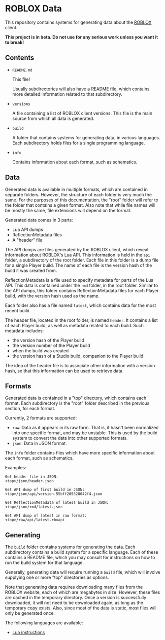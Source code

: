 # ROBLOX Data

This repository contains systems for generating data about the
[ROBLOX][roblox] client.

**This project is in beta. Do not use for any serious work unless you want it
to break!**

## Contents

- `README.md`

	This file!

	Usually subdirectories will also have a README file, which contains more
	detailed information related to that subdirectory.

- `versions`

	A file containing a list of ROBLOX client versions. This file is the main
	source from which all data is generated.

- `build`

	A folder that contains systems for generating data, in various languages.
	Each subdirectory holds files for a single programming language.

- `info`

	Contains information about each format, such as schematics.


## Data

Generated data is available in multiple formats, which are contained in
separate folders. However, the structure of each folder is very much the same.
For the purposes of this documentation, the "root" folder will refer to the
folder that contains a given format. Also note that while file names will be
mostly the same, file extensions will depend on the format.

Generated data comes in 3 parts:

- Lua API dumps
- ReflectionMetadata files
- A "header" file

The API dumps are files generated by the ROBLOX client, which reveal
information about ROBLOX's Lua API. This information is held in the `api`
folder, a subdirectory of the root folder. Each file in this folder is a dump
file for a single Player build. The name of each file is the version hash of
the build it was created from.

ReflectionMetadata is a file used to specify metadata for parts of the Lua
API. This data is contained under the `rmd` folder, in the root folder.
Similar to the API dumps, this folder contains ReflectionMetadata files for
each Player build, with the version hash used as the name.

Each folder also has a file named `latest`, which contains data for the most
recent build.

The header file, located in the root folder, is named `header`. It contains a
list of each Player build, as well as metadata related to each build. Such
metadata includes:

- the version hash of the Player build
- the version number of the Player build
- when the build was created
- the version hash of a Studio build, companion to the Player build

The idea of the header file is to associate other information with a version
hash, so that this information can be used to retrieve data.


## Formats

Generated data is contained in a "top" directory, which contains each format.
Each subdirectory is the "root" folder described in the previous section, for
each format.

Currently, 2 formats are supported:

- `raw`: Data as it appears in its raw form. That is, it hasn't been
  normalized into one specific format, and may be unstable. This is used by
  the build system to convert the data into other supported formats.
- `json`: Data in JSON format.

The `info` folder contains files which have more specific information about
each format, such as schematics.

Examples:

	Get header file in JSON:
	<top>/json/header.json

	Get API dump of first build in JSON:
	<top>/json/api/version-55bff205328042f4.json

	Get ReflectionMetadata of latest build in JSON:
	<top>/json/rmd/latest.json

	Get API dump of latest in raw format:
	<top>/raw/api/latest.rbxapi


## Generating

The `build` folder contains systems for generating the data. Each subdirectory
contains a build system for a specific language. Each of these contains a
README file, which you may consult for instructions on how to run the build
system for that language.

Generally, generating data will require running a `build` file, which will
involve supplying one or more "top" directories as options.

Note that generating data requires downloading many files from the ROBLOX
website, each of which are megabytes in size. However, these files are cached
in the temporary directory. Once a version is successfully downloaded, it will
not need to be downloaded again, as long as the temporary copy exists. Also,
since most of the data is static, most files will only be generated once.

The following languages are available:

- [Lua instructions](build/lua/README.md)


[roblox]: http://corp.roblox.com/
